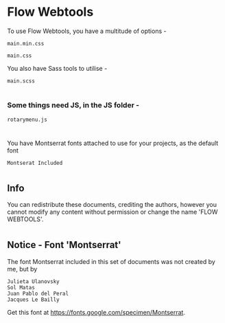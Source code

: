 # Flow Webtools


To use Flow Webtools,
you have a multitude of options - 

``` main.min.css ```

``` main.css ```

You also have Sass tools to utilise - 

``` main.scss ```


#
### Some things need JS, in the JS folder - 
```
rotarymenu.js
```


#

You have Montserrat fonts attached to use for your projects, as the default font

```
Montserat Included
```


#

## Info

You can redistribute these documents, crediting the authors, however you cannot modify any content without permission or change the name 'FLOW WEBTOOLS'.

#

## Notice - Font 'Montserrat'
The font Montserrat included in this set of documents was not created by me, but by
```
Julieta Ulanovsky
Sol Matas
Juan Pablo del Peral
Jacques Le Bailly
```
Get this font at https://fonts.google.com/specimen/Montserrat.
